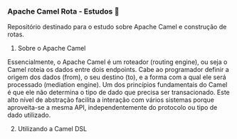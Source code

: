 ### Apache Camel Rota - Estudos 🐪

Repositório destinado para o estudo sobre Apache Camel e construção de rotas.
</br>

1. Sobre o Apache Camel
<p>Essencialmente, o Apache Camel é um roteador (routing engine), ou seja o Camel roteia os dados entre dois endpoints. Cabe ao programador definir a origem dos dados (from), o seu destino (to), e a forma com a qual ele será processado (mediation engine). Um dos princípios fundamentais do Camel é que ele não determina o tipo de dado que precisa ser transacionado. Este alto nível de abstração facilita a interação com vários sistemas porque aproveita-se a mesma API, independentemente do protocolo ou tipo de dado utilizado.</p>

2. Utilizando a Camel DSL

